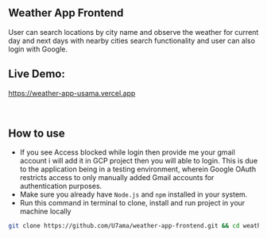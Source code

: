 ## Weather App Frontend

User can search locations by city name and observe the weather for current day and next days with nearby cities search functionality and user can also login with Google.
<br />

## Live Demo:

https://weather-app-usama.vercel.app

<br/>

## How to use

- If you see Access blocked while login then provide me your gmail account i will add it in GCP project then you will able to login. This is due to the application being in a testing environment, wherein Google OAuth restricts access to only manually added Gmail accounts for authentication purposes.
- Make sure you already have `Node.js` and `npm` installed in your system.
- Run this command in terminal to clone, install and run project in your machine locally

```bash
git clone https://github.com/U7ama/weather-app-frontend.git && cd weather-app-frontend && npm install && npm run start

```
